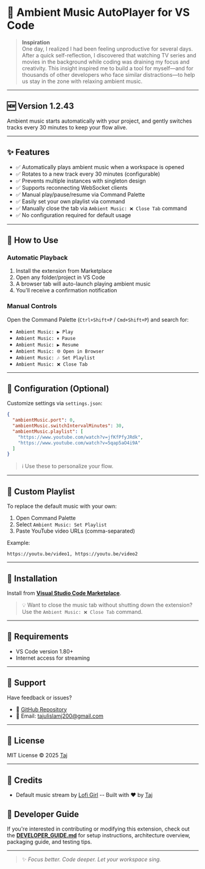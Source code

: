 # 🎵 Ambient Music AutoPlayer for VS Code

> **Inspiration**  
> One day, I realized I had been feeling unproductive for several days. After a quick self-reflection, I discovered that watching TV series and movies in the background while coding was draining my focus and creativity. This insight inspired me to build a tool for myself—and for thousands of other developers who face similar distractions—to help us stay in the zone with relaxing ambient music.

---

## 🆕 Version 1.2.43

Ambient music starts automatically with your project, and gently switches tracks every 30 minutes to keep your flow alive.

---

## ✨ Features

- ✅ Automatically plays ambient music when a workspace is opened
- ✅ Rotates to a new track every 30 minutes (configurable)
- ✅ Prevents multiple instances with singleton design
- ✅ Supports reconnecting WebSocket clients
- ✅ Manual play/pause/resume via Command Palette
- ✅ Easily set your own playlist via command
- ✅ Manually close the tab via `Ambient Music: ❌ Close Tab` command
- ✅ No configuration required for default usage

---

## 🚀 How to Use

### Automatic Playback

1. Install the extension from Marketplace
2. Open any folder/project in VS Code
3. A browser tab will auto-launch playing ambient music
4. You'll receive a confirmation notification

### Manual Controls

Open the Command Palette (`Ctrl+Shift+P` / `Cmd+Shift+P`) and search for:

- `Ambient Music: ▶ Play`
- `Ambient Music: ⏸ Pause`
- `Ambient Music: ▶ Resume`
- `Ambient Music: 🌐 Open in Browser`
- `Ambient Music: 🎶 Set Playlist`
- `Ambient Music: ❌ Close Tab`

---

## 🔧 Configuration (Optional)

Customize settings via `settings.json`:

```json
{
  "ambientMusic.port": 0,
  "ambientMusic.switchIntervalMinutes": 30,
  "ambientMusic.playlist": [
    "https://www.youtube.com/watch?v=jfKfPfyJRdk",
    "https://www.youtube.com/watch?v=5qap5aO4i9A"
  ]
}
```

> ℹ️ Use these to personalize your flow.

---

## 🎵 Custom Playlist

To replace the default music with your own:

1. Open Command Palette
2. Select `Ambient Music: Set Playlist`
3. Paste YouTube video URLs (comma-separated)

Example:
```
https://youtu.be/video1, https://youtu.be/video2
```

---

## 📁 Installation

Install from [**Visual Studio Code Marketplace**](https://marketplace.visualstudio.com/items?itemName=taj154dev.ambient-music-vs-extension).

> 💡 Want to close the music tab without shutting down the extension? Use the `Ambient Music: ❌ Close Tab` command.

---

## 🔗 Requirements

- VS Code version 1.80+
- Internet access for streaming

---

## 🐛 Support

Have feedback or issues?

- 📂 [GitHub Repository](https://github.com/taj54/ambient-music-vs-extension)
- 📧 Email: [tajulislamj200@gmail.com](mailto:tajulislamj200@gmail.com)

---

## 💼 License

MIT License © 2025 [Taj](https://github.com/taj54)

---

## 💬 Credits

- Default music stream by [Lofi Girl](https://www.youtube.com/@lofigirl)
-- Built with ❤️ by [Taj](https://github.com/taj54)

## 🧰 Developer Guide

If you're interested in contributing or modifying this extension, check out the [**DEVELOPER_GUIDE.md**](./DEVELOPER_GUIDE.md) for setup instructions, architecture overview, packaging guide, and testing tips.

---

> ✨ _Focus better. Code deeper. Let your workspace sing._
